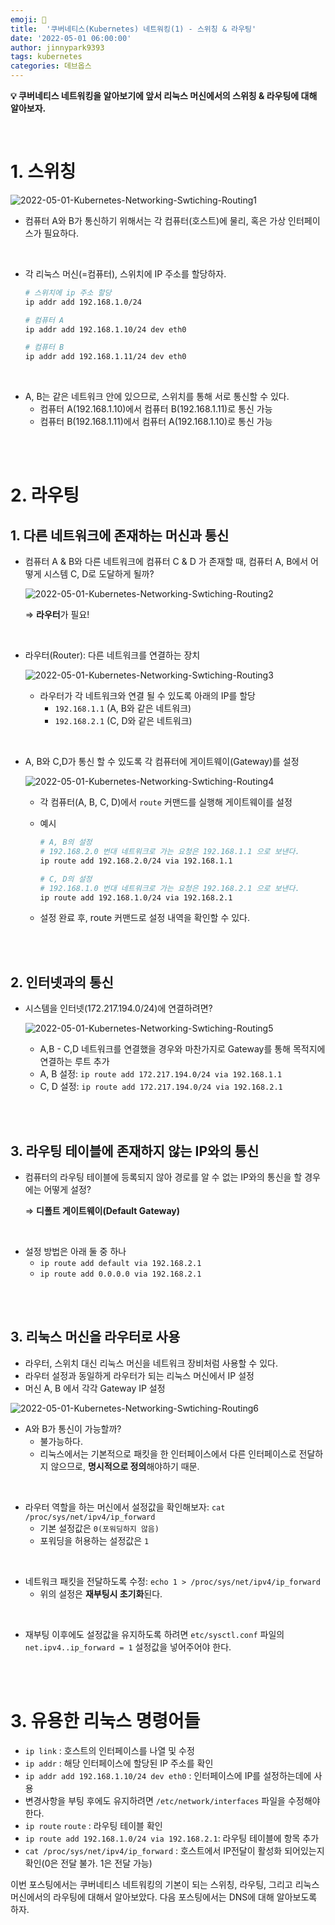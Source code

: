 ```yaml
---
emoji: 🔧
title:  '쿠버네티스(Kubernetes) 네트워킹(1) - 스위칭 & 라우팅'
date: '2022-05-01 06:00:00'
author: jinnypark9393
tags: kubernetes
categories: 데브옵스
---
```


**💡  쿠버네티스 네트워킹을 알아보기에 앞서 리눅스 머신에서의 스위칭 & 라우팅에 대해 알아보자.**

<br/>

# 1. 스위칭

![2022-05-01-Kubernetes-Networking-Swtiching-Routing1](/assets/images/2022-05-01-Kubernetes-Networking-Swtiching-Routing/2022-05-01-Kubernetes-Networking-Swtiching-Routing1.png)

- 컴퓨터 A와 B가 통신하기 위해서는 각 컴퓨터(호스트)에 물리, 혹은 가상 인터페이스가 필요하다.

<br/>

- 각 리눅스 머신(=컴퓨터), 스위치에  IP 주소를 할당하자.
    
    ```bash
    # 스위치에 ip 주소 할당
    ip addr add 192.168.1.0/24
    
    # 컴퓨터 A
    ip addr add 192.168.1.10/24 dev eth0
    
    # 컴퓨터 B
    ip addr add 192.168.1.11/24 dev eth0
    ```

<br/>

- A, B는 같은 네트워크 안에 있으므로, 스위치를 통해 서로 통신할 수 있다.
    - 컴퓨터 A(192.168.1.10)에서 컴퓨터 B(192.168.1.11)로 통신 가능
    - 컴퓨터 B(192.168.1.11)에서 컴퓨터 A(192.168.1.10)로 통신 가능

<br/><br/>

# 2. 라우팅

## 1. 다른 네트워크에 존재하는 머신과 통신

- 컴퓨터 A & B와 다른 네트워크에 컴퓨터 C & D 가 존재할 때, 컴퓨터 A, B에서 어떻게 시스템 C, D로 도달하게 될까?
    
    ![2022-05-01-Kubernetes-Networking-Swtiching-Routing2](/assets/images/2022-05-01-Kubernetes-Networking-Swtiching-Routing/2022-05-01-Kubernetes-Networking-Swtiching-Routing2.png)
    
    ⇒ **라우터**가 필요!
    
<br/>

- 라우터(Router): 다른 네트워크를 연결하는 장치
    
    ![2022-05-01-Kubernetes-Networking-Swtiching-Routing3](/assets/images/2022-05-01-Kubernetes-Networking-Swtiching-Routing/2022-05-01-Kubernetes-Networking-Swtiching-Routing3.png)
    
    - 라우터가 각 네트워크와 연결 될 수 있도록 아래의 IP를 할당
        - `192.168.1.1` (A, B와 같은 네트워크)
        - `192.168.2.1` (C, D와 같은 네트워크)

<br/>

- A, B와 C,D가 통신 할 수 있도록 각 컴퓨터에 게이트웨이(Gateway)를 설정
    
    ![2022-05-01-Kubernetes-Networking-Swtiching-Routing4](/assets/images/2022-05-01-Kubernetes-Networking-Swtiching-Routing/2022-05-01-Kubernetes-Networking-Swtiching-Routing4.png)
    
    - 각 컴퓨터(A, B, C, D)에서 `route` 커맨드를 실행해 게이트웨이를 설정
    - 예시
        
        ```bash
        # A, B의 설정
        # 192.168.2.0 번대 네트워크로 가는 요청은 192.168.1.1 으로 보낸다.
        ip route add 192.168.2.0/24 via 192.168.1.1
        
        # C, D의 설정
        # 192.168.1.0 번대 네트워크로 가는 요청은 192.168.2.1 으로 보낸다.
        ip route add 192.168.1.0/24 via 192.168.2.1
        ```
        
    - 설정 완료 후, route 커맨드로 설정 내역을 확인할 수 있다.

<br/>
<br/>

## 2. 인터넷과의 통신

- 시스템을 인터넷(172.217.194.0/24)에 연결하려면?
    
    ![2022-05-01-Kubernetes-Networking-Swtiching-Routing5](/assets/images/2022-05-01-Kubernetes-Networking-Swtiching-Routing/2022-05-01-Kubernetes-Networking-Swtiching-Routing5.png)
    
    - A,B - C,D 네트워크를 연결했을 경우와 마찬가지로 Gateway를 통해 목적지에 연결하는 루트 추가
    - A, B 설정: `ip route add 172.217.194.0/24 via 192.168.1.1`
    - C, D 설정: `ip route add 172.217.194.0/24 via 192.168.2.1`

<br/>
<br/>

## 3. 라우팅 테이블에 존재하지 않는 IP와의 통신

- 컴퓨터의 라우팅 테이블에 등록되지 않아 경로를 알 수 없는 IP와의 통신을 할 경우에는 어떻게 설정?
    
    ⇒ **디폴트 게이트웨이(Default Gateway)**

<br/>
   
- 설정 방법은 아래 둘 중 하나
    - `ip route add default via 192.168.2.1`
    - `ip route add 0.0.0.0 via 192.168.2.1`

<br/>
<br/>

## 3. 리눅스 머신을 라우터로 사용

- 라우터, 스위치 대신 리눅스 머신을 네트워크 장비처럼 사용할 수 있다.
- 라우터 설정과 동일하게 라우터가 되는 리눅스 머신에서 IP 설정
- 머신 A, B 에서 각각 Gateway IP 설정

![2022-05-01-Kubernetes-Networking-Swtiching-Routing6](/assets/images/2022-05-01-Kubernetes-Networking-Swtiching-Routing/2022-05-01-Kubernetes-Networking-Swtiching-Routing6.png)

- A와 B가 통신이 가능할까?
    - 불가능하다.
    - 리눅스에서는 기본적으로 패킷을 한 인터페이스에서 다른 인터페이스로 전달하지 않으므로, **명시적으로 정의**해야하기 때문.

<br/>

- 라우터 역할을 하는 머신에서 설정값을 확인해보자: `cat /proc/sys/net/ipv4/ip_forward`
    - 기본 설정값은 `0(포워딩하지 않음)`
    - 포워딩을 허용하는 설정값은 `1`

<br/>

- 네트워크 패킷을 전달하도록 수정:  `echo 1 > /proc/sys/net/ipv4/ip_forward`
    - 위의 설정은 **재부팅시 초기화**된다.

<br/>

- 재부팅 이후에도 설정값을 유지하도록 하려면 `etc/sysctl.conf` 파일의 `net.ipv4..ip_forward = 1` 설정값을 넣어주어야 한다.

<br/>
<br/>

# 3. 유용한 리눅스 명령어들

- `ip link` : 호스트의 인터페이스를 나열 및 수정
- `ip addr` : 해당 인터페이스에 할당된 IP 주소를 확인
- `ip addr add 192.168.1.10/24 dev eth0` : 인터페이스에 IP를 설정하는데에 사용
- 변경사항을 부팅 후에도 유지하려면 `/etc/network/interfaces` 파일을 수정해야한다.
- `ip route` `route` : 라우팅 테이블 확인
- `ip route add 192.168.1.0/24 via 192.168.2.1`: 라우팅 테이블에 항목 추가
- `cat /proc/sys/net/ipv4/ip_forward` : 호스트에서 IP전달이 활성화 되어있는지 확인(0은 전달 불가. 1은 전달 가능)

이번 포스팅에서는 쿠버네티스 네트워킹의 기본이 되는 스위칭, 라우팅, 그리고 리눅스 머신에서의 라우팅에 대해서 알아보았다. 다음 포스팅에서는 DNS에 대해 알아보도록 하자.

<br/>